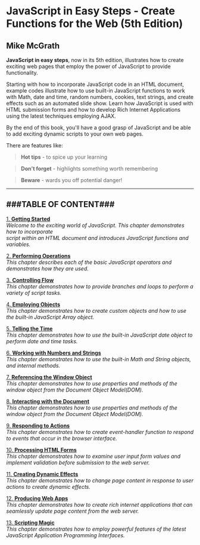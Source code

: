 # **JavaScript in Easy Steps - Create Functions for the Web (5th Edition)**
## Mike McGrath

**JavaScript in easy steps**, now in its 5th edition, illustrates how to create exciting
web pages that employ the power of JavaScript to provide functionality.

Starting with how to incorporate JavaScript code in an HTML document, example codes
illustrate how to use built-in JavaScript functions to work with Math, date and time, random 
numbers, cookies, text strings, and create effects such as an automated slide show. Learn how
JavaScript is used with HTML submission forms and how to develop Rich Internet Applications
using the latest techniques employing AJAX.

By the end of this book, you'll have a good grasp of JavaScript and be able to add exciting
dynamic scripts to your own web pages.

There are features like:
  > **Hot tips** - to spice up your learning

  > **Don't forget** - highlights something worth remembering

  > **Beware** - wards you off potential danger!

---
###TABLE OF CONTENT###
---
<a href="Chapter 1.md">1. **Getting Started**</a><br>
_Welcome to the exciting world of JavaScript. This chapter demonstrates how to incorporate  
script within an HTML document and introduces JavaScript functions and variables._

<a href="Chapter 2.md">2. **Performing Operations**</a><br>
_This chapter describes each of the basic JavaScript operators and demonstrates how they 
are used._
   
<a href="Chapter 3.md">3. **Controlling Flow**</a><br>
_This chapter demonstrates how to provide branches and loops to perform a variety of 
script tasks._
   
<a href="Chapter 4.md">4. **Employing Objects**</a><br>
_This chapter demonstrates how to create custom objects and how to use the built-in 
JavaScript Array object._
   
<a href="Chapter 5.md">5. **Telling the Time**</a><br>
_This chapter demonstrates how to use the built-in JavaScript date object to perform 
date and time tasks._
   
<a href="Chapter 6.md">6. **Working with Numbers and Strings**</a><br>
_This chapter demonstrates how to use the built-in Math and String objects, and internal 
methods._
   
<a href="Chapter 7.md">7. **Referencing the Window Object**</a><br>
_This chapter demonstrates how to use properties and methods of the window object from the 
Document Object Model(DOM)._
   
<a href="Chapter 8.md">8. **Interacting with the Document**</a><br>
_This chapter demonstrates how to use properties and methods of the window object from the 
Document Object Model(DOM)._
   
<a href="Chapter 9.md">9. **Responding to Actions**</a><br>
_This chapter demonstrates how to create event-handler function to respond to events that 
occur in the browser interface._
   
<a href="Chapter 10.md">10. **Processing HTML Forms**</a><br>
_This chapter demonstrates how to examine user input form values and implement validation 
before  submission to the web server._
   
<a href="Chapter 11.md">11. **Creating Dynamic Effects**</a><br>
_This chapter demonstrates how to change page content in response to user actions to create 
dynamic effects._
   
<a href="Chapter 12.md">12. **Producing Web Apps**</a><br>
_This chapter demonstrates how to create rich internet applications that can seamlessly 
update page content from the web server._
   
<a href="Chapter 13.md">13. **Scripting Magic**</a><br>
_This chapter demonstrates how to employ powerful features of the latest JavaScript Application 
Programming Interfaces._